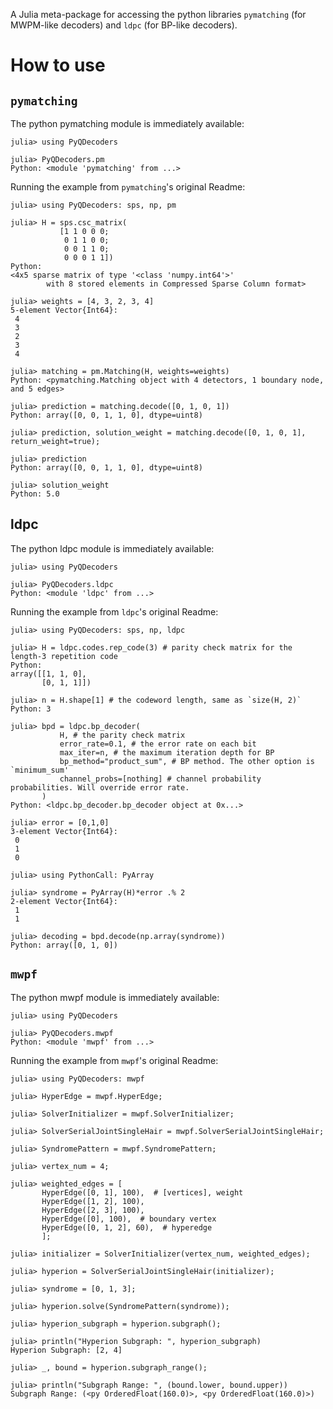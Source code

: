 A Julia meta-package for accessing the python libraries `pymatching` (for MWPM-like decoders) and `ldpc` (for BP-like decoders).

# How to use

## `pymatching`

The python pymatching module is immediately available:

```
julia> using PyQDecoders

julia> PyQDecoders.pm
Python: <module 'pymatching' from ...>
```

Running the example from `pymatching`'s original Readme:

```
julia> using PyQDecoders: sps, np, pm

julia> H = sps.csc_matrix(
           [1 1 0 0 0;
            0 1 1 0 0;
            0 0 1 1 0;
            0 0 0 1 1])
Python:
<4x5 sparse matrix of type '<class 'numpy.int64'>'
        with 8 stored elements in Compressed Sparse Column format>

julia> weights = [4, 3, 2, 3, 4]
5-element Vector{Int64}:
 4
 3
 2
 3
 4

julia> matching = pm.Matching(H, weights=weights)
Python: <pymatching.Matching object with 4 detectors, 1 boundary node, and 5 edges>

julia> prediction = matching.decode([0, 1, 0, 1])
Python: array([0, 0, 1, 1, 0], dtype=uint8)

julia> prediction, solution_weight = matching.decode([0, 1, 0, 1], return_weight=true);

julia> prediction
Python: array([0, 0, 1, 1, 0], dtype=uint8)

julia> solution_weight
Python: 5.0
```

## ldpc

The python ldpc module is immediately available:

```
julia> using PyQDecoders

julia> PyQDecoders.ldpc
Python: <module 'ldpc' from ...>
```

Running the example from `ldpc`'s original Readme:


```
julia> using PyQDecoders: sps, np, ldpc

julia> H = ldpc.codes.rep_code(3) # parity check matrix for the length-3 repetition code
Python:
array([[1, 1, 0],
       [0, 1, 1]])

julia> n = H.shape[1] # the codeword length, same as `size(H, 2)`
Python: 3

julia> bpd = ldpc.bp_decoder(
           H, # the parity check matrix
           error_rate=0.1, # the error rate on each bit
           max_iter=n, # the maximum iteration depth for BP
           bp_method="product_sum", # BP method. The other option is `minimum_sum'
           channel_probs=[nothing] # channel probability probabilities. Will override error rate.
       )
Python: <ldpc.bp_decoder.bp_decoder object at 0x...>

julia> error = [0,1,0]
3-element Vector{Int64}:
 0
 1
 0

julia> using PythonCall: PyArray

julia> syndrome = PyArray(H)*error .% 2
2-element Vector{Int64}:
 1
 1

julia> decoding = bpd.decode(np.array(syndrome))
Python: array([0, 1, 0])
```

## `mwpf`

The python mwpf module is immediately available:

```
julia> using PyQDecoders

julia> PyQDecoders.mwpf
Python: <module 'mwpf' from ...>
```

Running the example from `mwpf`'s original Readme:

```
julia> using PyQDecoders: mwpf

julia> HyperEdge = mwpf.HyperEdge;

julia> SolverInitializer = mwpf.SolverInitializer;

julia> SolverSerialJointSingleHair = mwpf.SolverSerialJointSingleHair;

julia> SyndromePattern = mwpf.SyndromePattern;

julia> vertex_num = 4;

julia> weighted_edges = [
       HyperEdge([0, 1], 100),  # [vertices], weight
       HyperEdge([1, 2], 100),
       HyperEdge([2, 3], 100),
       HyperEdge([0], 100),  # boundary vertex
       HyperEdge([0, 1, 2], 60),  # hyperedge
       ];

julia> initializer = SolverInitializer(vertex_num, weighted_edges);

julia> hyperion = SolverSerialJointSingleHair(initializer);

julia> syndrome = [0, 1, 3];

julia> hyperion.solve(SyndromePattern(syndrome));

julia> hyperion_subgraph = hyperion.subgraph();

julia> println("Hyperion Subgraph: ", hyperion_subgraph)
Hyperion Subgraph: [2, 4]

julia> _, bound = hyperion.subgraph_range();

julia> println("Subgraph Range: ", (bound.lower, bound.upper))
Subgraph Range: (<py OrderedFloat(160.0)>, <py OrderedFloat(160.0)>)
```
